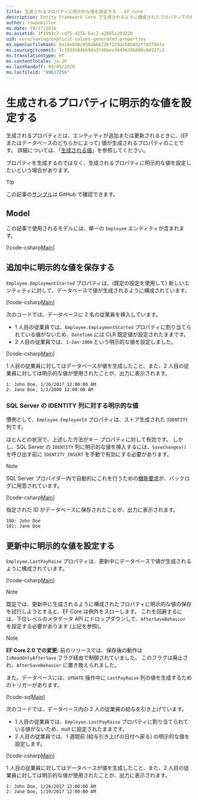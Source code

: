 ```yaml
---
title: 生成されるプロパティに明示的な値を設定する - EF Core
description: Entity Framework Core で生成されるように構成されたプロパティでの値の明示的な設定に関する情報
author: rowanmiller
ms.date: 10/27/2016
ms.assetid: 3f1993c2-cdf5-425b-bac2-a2665a20322b
uid: core/saving/explicit-values-generated-properties
ms.openlocfilehash: 6a10e8d8c056ab66226f229dcb8b032ff83f06fe
ms.sourcegitcommit: 7c3939504bb9da3f46bea3443638b808c04227c2
ms.translationtype: HT
ms.contentlocale: ja-JP
ms.lasthandoff: 09/09/2020
ms.locfileid: "89617256"
---
```

# <a name="setting-explicit-values-for-generated-properties"></a>生成されるプロパティに明示的な値を設定する

生成されるプロパティとは、エンティティが追加または更新されるときに、(EF またはデータベースのどちらかによって) 値が生成されるプロパティのことです。 詳細については、「[生成される値](xref:core/modeling/generated-properties)」を参照してください。

プロパティを生成するのではなく、生成されるプロパティに明示的な値を設定したいという場合があります。

> [!TIP]  
> この記事の[サンプル](https://github.com/dotnet/EntityFramework.Docs/tree/master/samples/core/Saving/ExplicitValuesGenerateProperties/)は GitHub で確認できます。

## <a name="the-model"></a>Model

この記事で使用されるモデルには、単一の `Employee` エンティティが含まれます。

[!code-csharp[Main](../../../samples/core/Saving/ExplicitValuesGenerateProperties/Employee.cs#Sample)]

## <a name="saving-an-explicit-value-during-add"></a>追加中に明示的な値を保存する

`Employee.EmploymentStarted` プロパティは、(既定の設定を使用して) 新しいエンティティに対して、データベースで値が生成されるように構成されています。

[!code-csharp[Main](../../../samples/core/Saving/ExplicitValuesGenerateProperties/EmployeeContext.cs#EmploymentStarted)]

次のコードでは、データベースに 2 名の従業員を挿入しています。

* 1 人目の従業員では、`Employee.EmploymentStarted` プロパティに割り当てられている値がないため、`DateTime` には CLR 既定値が設定されたままです。
* 2 人目の従業員では、`1-Jan-2000` という明示的な値を設定しました。

[!code-csharp[Main](../../../samples/core/Saving/ExplicitValuesGenerateProperties/Sample.cs#EmploymentStarted)]

1 人目の従業員に対してはデータベースが値を生成したこと、また、2 人目の従業員に対しては明示的な値が使用されたことが、出力に表示されます。

``` Console
1: John Doe, 1/26/2017 12:00:00 AM
2: Jane Doe, 1/1/2000 12:00:00 AM
```

### <a name="explicit-values-into-sql-server-identity-columns"></a>SQL Server の IDENTITY 列に対する明示的な値

慣例として、`Employee.EmployeeId` プロパティは、ストア生成された `IDENTITY` 列です。

ほとんどの状況で、上述した方法がキー プロパティに対して有効です。 しかし、SQL Server の `IDENTITY` 列に明示的な値を挿入するには、`SaveChanges()` を呼び出す前に `IDENTITY_INSERT` を手動で有効にする必要があります。

> [!NOTE]  
> SQL Server プロバイダー内で自動的にこれを行うための[機能要求](https://github.com/aspnet/EntityFramework/issues/703)が、バックログに用意されています。

[!code-csharp[Main](../../../samples/core/Saving/ExplicitValuesGenerateProperties/Sample.cs#EmployeeId)]

指定された ID がデータベースに保存されたことが、出力に表示されます。

``` Console
100: John Doe
101: Jane Doe
```

## <a name="setting-an-explicit-value-during-update"></a>更新中に明示的な値を設定する

`Employee.LastPayRaise` プロパティは、更新中にデータベースで値が生成されるように構成されています。

[!code-csharp[Main](../../../samples/core/Saving/ExplicitValuesGenerateProperties/EmployeeContext.cs#LastPayRaise)]

> [!NOTE]  
> 既定では、更新中に生成されるように構成されたプロパティに明示的な値の保存を試行しようとすると、EF Core は例外をスローします。 これを回避するには、下位レベルのメタデータ API にドロップダウンして、`AfterSaveBehavior` を設定する必要があります (上記を参照)。

> [!NOTE]  
> **EF Core 2.0 での変更:** 前のリリースでは、保存後の動作は `IsReadOnlyAfterSave` フラグ経由で制御されていました。 このフラグは廃止され、`AfterSaveBehavior` に置き換えられました。

また、データベースには、`UPDATE` 操作中に `LastPayRaise` 列の値を生成するためのトリガーがあります。

[!code-sql[Main](../../../samples/core/Saving/ExplicitValuesGenerateProperties/employee_UPDATE.sql)]

次のコードでは、データベース内の 2 人の従業員の給与を引き上げています。

* 1 人目の従業員では、`Employee.LastPayRaise` プロパティに割り当てられている値がないため、null に設定されたままです。
* 2 人目の従業員では、1 週間前 (給与引き上げの日付へ戻る) の明示的な値を設定します。

[!code-csharp[Main](../../../samples/core/Saving/ExplicitValuesGenerateProperties/Sample.cs#LastPayRaise)]

1 人目の従業員に対してはデータベースが値を生成したこと、また、2 人目の従業員に対しては明示的な値が使用されたことが、出力に表示されます。

``` Console
1: John Doe, 1/26/2017 12:00:00 AM
2: Jane Doe, 1/19/2017 12:00:00 AM
```
